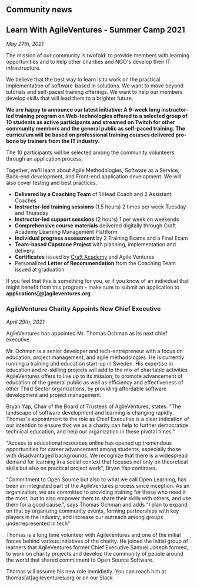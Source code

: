 ## Community news

## Learn With AgileVentures - Summer Camp 2021

_May 27th, 2021_

The mission of our community is twofold: to provide members with learning opportunities and to help other charities and NGO's develop their IT infrastructure.

We believe that the best way to learn is to work on the practical implementation of software-based in solutions. We want to move beyond tutorials and self-paced training offerings. We want to help our members develop skills that will lead them to a brighter future.

**We are happy to announce our latest initiative: A 9-week long instructor-led training program on Web-technologies offered to a selected group of 10 students as active participants and streamed on Twitch for other community members and the general public as self-paced training. The curriculum will be based on professional training courses delivered pro-bono by trainers from the IT industry.**

The 10 participants will be selected among the community volunteers through an application process. 

Together, we'll learn about Agile Methodologies, Software as a Service, Back-end development, and Front-end application development. We will also cover testing and best practices.

* **Delivered by a Coaching Team** of 1 Head Coach and 2 Assistant Coaches
* **Instructor-led training sessions** (1.5 hours) 2 times per week Tuesday and Thursday
* **Instructor-led support sessions** (2 hours) 1 per week on weekends
* **Comprehensive course materials** delivered digitally through Craft Academy Learning Management Plattform
* **Individual progress assessment** by 2 Training Exams and a Final Exam
* **Team-based Capstone Project** with planning, implementation and delivery.
* **Certificates** issued by [Craft Academy](https://www.craftacademy.se/english/) and Agile Ventures
* Personalized **Letter of Recommendation** from the Coaching Team issued at graduation

If you feel that this is something for you, or if you know of an individual that might benefit from this program - make sure to submit an application to **applications[@]agileventures.org**

### AgileVentures Charity Appoints New Chief Executive

_April 29th, 2021_

AgileVentures has appointed  Mr. Thomas Ochman as its next chief executive. 
 
Mr. Ochman is a senior developer and tech-entrepreneur with a focus on education, project management, and agile methodologies. He is currently running a training and education start-up in Sweden. His expertise in education and re-skilling projects will add to the mix of charitable activities AgileVentures offers to live up to its mission; to promote advancement of education of the general public as well as efficiency and effectiveness of other Third Sector organizations, by providing affordable software development and project management.
 
Bryan Yap, Chair of the Board of Trustees of AgileVentures, states: "The landscape of software development and learning is changing rapidly.  Thomas's appointment to the role as Chief Executive is a clear indication of our intention to ensure that we as a charity can help to further democratize technical education, and help our organization in these pivotal times."
 
"Access to educational resources online has opened up tremendous opportunities for career advancement among students, especially those with disadvantaged backgrounds. We recognize that there is a widespread demand for learning in a social context that focuses not only on theoretical skills but also on practical project work", Bryan Yap continues.
 
"Commitment to Open Source but also to what we call Open Learning, has been an integrated part of the AgileVentures process since inception. As an organization, we are committed to providing training for those who need it the most, but to also empower them to share their skills with others, and use them for a good cause.", says Thomas Ochman and adds "I plan to expand on that by organizing community events, forming partnerships with key players in the industry, and increase our outreach among groups underrepresented in tech"

Thomas is a long time volunteer with Agileventures and one of the initial forces behind various initiatives of the charity. He joined the initial group of learners that AgileVentures former Chief Executive Samuel Joseph formed, to work on charity projects and develop the community of people around the world that shared commitment to Open Source Software.
 
Thomas will assume his new role immidietly. You can reach him at thomas[at]agileventures.org or on our Slack

